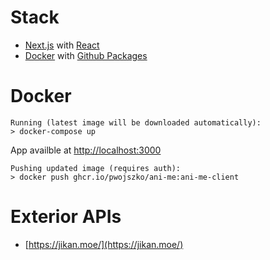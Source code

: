 # Stack
- [Next.js](https://nextjs.org/) with [React](https://react.dev/)
- [Docker](https://www.docker.com/) with [Github Packages](https://github.com/features/packages)


# Docker
    Running (latest image will be downloaded automatically):
    > docker-compose up
App availble at [http://localhost:3000](http://localhost:3000)
    
    Pushing updated image (requires auth):
    > docker push ghcr.io/pwojszko/ani-me:ani-me-client

# Exterior APIs
- [https://jikan.moe/](https://jikan.moe/)
